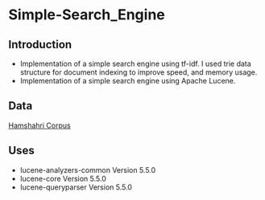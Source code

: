 # Simple-Search_Engine

## Introduction
 - Implementation of a simple search engine using tf-idf. I used trie data structure for document indexing to improve speed, and memory usage.
 - Implementation of a simple search engine using Apache Lucene.

## Data
[Hamshahri Corpus](http://farsidoc.infor.uva.es)

## Uses
 - lucene-analyzers-common Version 5.5.0
 - lucene-core Version 5.5.0
 - lucene-queryparser Version 5.5.0
